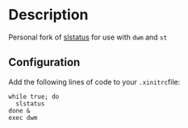 # Description
Personal fork of [slstatus](https://tools.suckless.org/slstatus/) for use with `dwm` and `st`

## Configuration

Add the following lines of code to your `.xinitrc`file:

```
while true; do
  slstatus
done &
exec dwm
```
